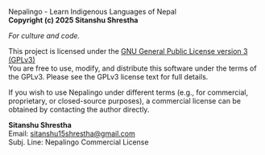 Nepalingo - Learn Indigenous Languages of Nepal  
**Copyright (c) 2025 Sitanshu Shrestha**

*For culture and code.*

This project is licensed under the [GNU General Public License version 3 (GPLv3)](./GPL-v3.txt)  
You are free to use, modify, and distribute this software under the terms of the GPLv3. Please see the GPLv3 license text for full details.

If you wish to use Nepalingo under different terms (e.g., for commercial, proprietary, or closed-source purposes), a commercial license can be obtained by contacting the author directly.

**Sitanshu Shrestha**  
Email: [sitanshu15shrestha@gmail.com](mailto:sitanshu15shrestha@gmail.com)  
Subj. Line: Nepalingo Commercial License